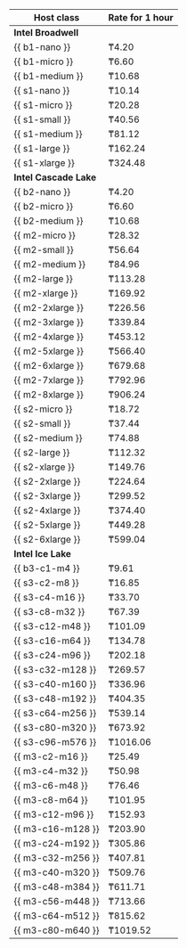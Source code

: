 | Host class        | Rate for 1 hour |
|-------------------|-----------------|
| **Intel Broadwell**                 |
| {{ b1-nano }}     | ₸4.20           |
| {{ b1-micro }}    | ₸6.60           |
| {{ b1-medium }}   | ₸10.68          |
| {{ s1-nano }}     | ₸10.14          |
| {{ s1-micro }}    | ₸20.28          |
| {{ s1-small }}    | ₸40.56          |
| {{ s1-medium }}   | ₸81.12          |
| {{ s1-large }}    | ₸162.24         |
| {{ s1-xlarge }}   | ₸324.48         |
| **Intel Cascade Lake**              |
| {{ b2-nano }}     | ₸4.20           |
| {{ b2-micro }}    | ₸6.60           |
| {{ b2-medium }}   | ₸10.68          |
| {{ m2-micro }}    | ₸28.32          |
| {{ m2-small }}    | ₸56.64          |
| {{ m2-medium }}   | ₸84.96          |
| {{ m2-large }}    | ₸113.28         |
| {{ m2-xlarge }}   | ₸169.92         |
| {{ m2-2xlarge }}  | ₸226.56         |
| {{ m2-3xlarge }}  | ₸339.84         |
| {{ m2-4xlarge }}  | ₸453.12         |
| {{ m2-5xlarge }}  | ₸566.40         |
| {{ m2-6xlarge }}  | ₸679.68         |
| {{ m2-7xlarge }}  | ₸792.96         |
| {{ m2-8xlarge }}  | ₸906.24         |
| {{ s2-micro }}    | ₸18.72          |
| {{ s2-small }}    | ₸37.44          |
| {{ s2-medium }}   | ₸74.88          |
| {{ s2-large }}    | ₸112.32         |
| {{ s2-xlarge }}   | ₸149.76         |
| {{ s2-2xlarge }}  | ₸224.64         |
| {{ s2-3xlarge }}  | ₸299.52         |
| {{ s2-4xlarge }}  | ₸374.40         |
| {{ s2-5xlarge }}  | ₸449.28         |
| {{ s2-6xlarge }}  | ₸599.04         |
| **Intel Ice Lake**                  |
| {{ b3-c1-m4 }}    | ₸9.61           |
| {{ s3-c2-m8 }}    | ₸16.85          |
| {{ s3-c4-m16 }}   | ₸33.70          |
| {{ s3-c8-m32 }}   | ₸67.39          |
| {{ s3-c12-m48 }}  | ₸101.09         |
| {{ s3-c16-m64 }}  | ₸134.78         |
| {{ s3-c24-m96 }}  | ₸202.18         |
| {{ s3-c32-m128 }} | ₸269.57         |
| {{ s3-c40-m160 }} | ₸336.96         |
| {{ s3-c48-m192 }} | ₸404.35         |
| {{ s3-c64-m256 }} | ₸539.14         |
| {{ s3-c80-m320 }} | ₸673.92         |
| {{ s3-c96-m576 }} | ₸1016.06        |
| {{ m3-c2-m16 }}   | ₸25.49          |
| {{ m3-c4-m32 }}   | ₸50.98          |
| {{ m3-c6-m48 }}   | ₸76.46          |
| {{ m3-c8-m64 }}   | ₸101.95         |
| {{ m3-c12-m96 }}  | ₸152.93         |
| {{ m3-c16-m128 }} | ₸203.90         |
| {{ m3-c24-m192 }} | ₸305.86         |
| {{ m3-c32-m256 }} | ₸407.81         |
| {{ m3-c40-m320 }} | ₸509.76         |
| {{ m3-c48-m384 }} | ₸611.71         |
| {{ m3-c56-m448 }} | ₸713.66         |
| {{ m3-c64-m512 }} | ₸815.62         |
| {{ m3-c80-m640 }} | ₸1019.52        |
